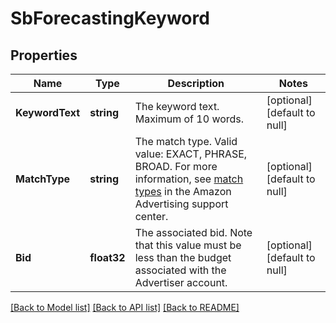 # SbForecastingKeyword

## Properties
Name | Type | Description | Notes
------------ | ------------- | ------------- | -------------
**KeywordText** | **string** | The keyword text. Maximum of 10 words. | [optional] [default to null]
**MatchType** | **string** | The match type. Valid value: EXACT, PHRASE, BROAD. For more information, see [match types](https://advertising.amazon.com/help#GHTRFDZRJPW6764R) in the Amazon Advertising support center. | [optional] [default to null]
**Bid** | **float32** | The associated bid. Note that this value must be less than the budget associated with the Advertiser account. | [optional] [default to null]

[[Back to Model list]](../README.md#documentation-for-models) [[Back to API list]](../README.md#documentation-for-api-endpoints) [[Back to README]](../README.md)

